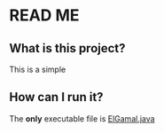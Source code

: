 # READ ME



## What is this project?

This is a simple 





## How can I run it?

The **only** executable file is [ElGamal.java](COMP90043_Demo_ElGamal_Homomorphic_Encryption\COMP90043_Demo_ElGamal_Homomorphic_Encryption\src\Demo\ElGamal.java)